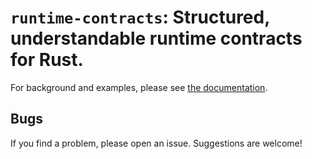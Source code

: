 # `runtime-contracts`: Structured, understandable runtime contracts for Rust.

For background and examples, please see [the documentation](https://docs.rs/runtime-contracts).

## Bugs

If you find a problem, please open an issue. Suggestions are welcome!
